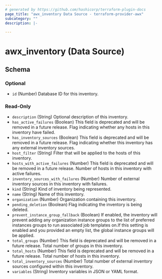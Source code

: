 ```yaml
---
# generated by https://github.com/hashicorp/terraform-plugin-docs
page_title: "awx_inventory Data Source - terraform-provider-awx"
subcategory: ""
description: |-
  
---
```


# awx_inventory (Data Source)





<!-- schema generated by tfplugindocs -->
## Schema

### Optional

- `id` (Number) Database ID for this inventory.

### Read-Only

- `description` (String) Optional description of this inventory.
- `has_active_failures` (Boolean) This field is deprecated and will be removed in a future release. Flag indicating whether any hosts in this inventory have failed.
- `has_inventory_sources` (Boolean) This field is deprecated and will be removed in a future release. Flag indicating whether this inventory has any external inventory sources.
- `host_filter` (String) Filter that will be applied to the hosts of this inventory.
- `hosts_with_active_failures` (Number) This field is deprecated and will be removed in a future release. Number of hosts in this inventory with active failures.
- `inventory_sources_with_failures` (Number) Number of external inventory sources in this inventory with failures.
- `kind` (String) Kind of inventory being represented.
- `name` (String) Name of this inventory.
- `organization` (Number) Organization containing this inventory.
- `pending_deletion` (Boolean) Flag indicating the inventory is being deleted.
- `prevent_instance_group_fallback` (Boolean) If enabled, the inventory will prevent adding any organization instance groups to the list of preferred instances groups to run associated job templates on.If this setting is enabled and you provided an empty list, the global instance groups will be applied.
- `total_groups` (Number) This field is deprecated and will be removed in a future release. Total number of groups in this inventory.
- `total_hosts` (Number) This field is deprecated and will be removed in a future release. Total number of hosts in this inventory.
- `total_inventory_sources` (Number) Total number of external inventory sources configured within this inventory.
- `variables` (String) Inventory variables in JSON or YAML format.
